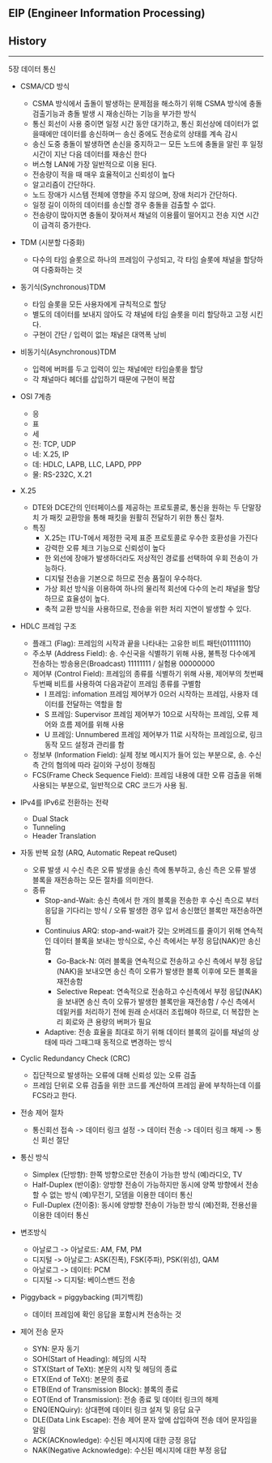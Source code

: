## EIP (Engineer Information Processing)

## History

---

5장 데이터 통신

- CSMA/CD 방식
    - CSMA 방식에서 출돌이 발생하는 문제점을 해소하기 위해 CSMA 방식에 충돌 검출기능과 충돌 발생 시 재송신하는 기능을 부가한 방식
    - 통신 회선이 사용 중이면 일정 시간 동안 대기하고, 통신 회선상에 데이터가 없을때에만 데이터를 송신하며ㅡ 송신 중에도 전송로의 상태를 계속 감시
    - 송신 도중 충돌이 발생하면 손신을 중지하고ㅡ 모든 노드에 충돌을 알린 후 일정 시간이 지난 다음 데이터를 재송신 한다
    - 버스형 LAN에 가장 일반적으로 이용 된다.
    - 전송량이 적을 때 매우 효율적이고 신뢰성이 높다
    - 알고리즘이 간단하다.
    - 노드 장애가 시스템 전체에 영향을 주지 않으며, 장애 처리가 간단하다.
    - 일정 길이 이하의 데이터를 송신할 경우 충돌을 검출할 수 없다.
    - 전송량이 많아지면 충돌이 잦아져서 채널의 이용률이 떨어지고 전송 지연 시간이 급격히 증가한다.

- TDM (시분할 다중화)
    - 다수의 타임 슬롯으로 하나의 프레임이 구성되고, 각 타임 슬롯에 채널을 할당하여 다중화하는 것

- 동기식(Synchronous)TDM
    - 타임 슬롯을 모든 사용자에게 규칙적으로 할당
    - 별도의 데이터를 보내지 않아도 각 채널에 타임 슬롯을 미리 할당하고 고정 시킨다.
    - 구현이 간단 / 입력이 없는 채널은 대역폭 낭비

- 비동기식(Asynchronous)TDM
    - 입력에 버퍼를 두고 입력이 있는 채널에만 타임슬롯을 할당
    - 각 채널마다 헤더를 삽입하기 때문에 구현이 복잡

- OSI 7계층
    - 응
    - 표
    - 세
    - 전: TCP, UDP
    - 네: X.25, IP
    - 데: HDLC, LAPB, LLC, LAPD, PPP
    - 물: RS-232C, X.21

- X.25
    - DTE와 DCE간의 인터페이스를 제공하는 프로토콜로, 통신을 원하는 두 단말장치 가 패킷 교환망을 통해 패킷을 원활히 전달하기 위한 통신 절차.
    - 특징
        - X.25는 ITU-T에서 제정한 국제 표준 프로토콜로 우수한 호환성을 가진다
        - 강력한 오류 체크 기능으로 신뢰성이 높다
        - 한 외선에 장애가 발생하더라도 저상적인 경로를 선택하여 우회 전송이 가능하다.
        - 디지털 전송을 기본으로 하므로 전송 품질이 우수하다.
        - 가상 회선 방식을 이용하여 하나의 물리적 회선에 다수의 논리 채널을 할당하므로 효율성이 높다.
        - 축적 교환 방식을 사용하므로, 전송을 위한 처리 지연이 발생할 수 있다.

- HDLC 프레임 구조
    - 플래그 (Flag): 프레임의 시작과 끝을 나타내는 고유한 비트 패턴(01111110)
    - 주소부 (Address Field): 송. 수신국을 식별하기 위해 사용, 불특정 다수에게 전송하는 방송용은(Broadcast) 11111111 / 실험용 00000000
    - 제어부 (Control Field): 프레임의 종류를 식별하기 위해 사용, 제어부의 첫번째 두번째 비트를 사용하여 다음과같이 프레임 종류를 구별함
        - I 프레임: infomation 프레임 제어부가 0으러 시작하는 프레임, 사용자 데이터를 전달하는 역할을 함
        - S 프레임: Supervisor 프레임 제어부가 10으로 시작하는 프레임, 오류 제어와 흐름 제어를 위해 사용
        - U 프레임: Unnumbered 프레임 제어부가 11로 시작하는 프레임으로, 링크 동작 모드 설정과 관리를 함
    - 정보부 (Information Field): 실제 정보 메시지가 들어 있는 부분으로, 송. 수신 측 간의 협의에 따라 길이와 구성이 정해짐
    - FCS(Frame Check Sequence Field): 프레임 내용에 대한 오류 검출을 위해 사용되는 부분으로, 일반적으로 CRC 코드가 사용 됨.

- IPv4를 IPv6로 전환하는 전략
    - Dual Stack
    - Tunneling
    - Header Translation

- 자동 반복 요청 (ARQ, Automatic Repeat reQuset)
    - 오류 발생 시 수신 측은 오류 발생을 송신 측에 통부하고, 송신 측은 오류 발생 블록을 재전송하는 모든 절차를 의미한다.
    - 종류
        - Stop-and-Wait: 송신 측에서 한 개의 블록을 전송한 후 수신 측으로 부터 응답을 기다리는 방식 / 오류 발생한 경우 압서 송신했던 블록만 재전송하면 됨
        - Continuius ARQ: stop-and-wait가 갖는 오버레드를 줄이기 위해 연속적인 데이터 블록을 보내는 방식으로, 수신 측에서는 부정 응답(NAK)만 송신함
            - Go-Back-N: 여러 블록을 연속적으로 전송하고 수신 측에서 부정 응답(NAK)을 보내오면 송신 측이 오류가 발생한 블록 이후에 모든 블록을 재전송함
            - Selective Repeat: 연속적으로 전송하고 수신측에서 부정 응답(NAK)을 보내면 송신 측이 오류가 발생한 블록만을 재전송함 / 수신 측에서 데잍커를 처리하기 전에 원래 순서대러 조립해야 하므로, 더 복잡한 논리 회로와 큰 용량의 버퍼가 필요
        - Adaptive: 전송 효율을 최대로 하기 위해 데이터 블록의 길이를 채널의 상태에 따라 그때그때 동적으로 변경하는 방식

- Cyclic Redundancy Check (CRC)
    - 집단적으로 발생하는 오류에 대해 신뢰성 있는 오류 검출
    - 프레임 단위로 오류 검출을 위한 코드를 계산하여 프레임 끝에 부착하는데 이를 FCS라고 한다.

- 전송 제어 절차
    - 통신회선 접속 -> 데이터 링크 설정 -> 데이터 전송 -> 데이터 링크 해제 -> 통신 회선 절단

- 통신 방식
    - Simplex (단방향): 한쪽 방향으로만 전송이 가능한 방식 (예)라디오, TV
    - Half-Duplex (반이중): 양방향 전송이 가능하지만 동시에 양쪽 방향에서 전송할 수 없는 방식 (예)무전기, 모뎀을 이용한 데이터 통신
    - Full-Duplex (전이중): 동시에 양방향 전송이 가능한 방식 (예)전화, 전용선을 이용한 데이터 통신

- 변조방식
    - 아날로그 -> 아날로드: AM, FM, PM
    - 디지털 -> 아날로그: ASK(진폭), FSK(주파), PSK(위성), QAM
    - 아날로그 -> 데이터: PCM
    - 디지털 -> 디지털: 베이스밴드 전송

- Piggyback = piggybacking (피기백킹)
    - 데이터 프레임에 확인 응답을 포함시켜 전송하는 것

- 제어 전송 문자
    - SYN: 문자 동기
    - SOH(Start of Heading): 헤딩의 시작
    - STX(Start of TeXt): 본문의 시작 및 헤딩의 종료
    - ETX(End of TeXt): 본문의 종료
    - ETB(End of Transmission Block): 블록의 종료
    - EOT(End of Transmission): 전송 종료 및 데이터 링크의 해제
    - ENQ(ENQuiry): 상대편에 데이터 링크 설저 및 응답 요구
    - DLE(Data Link Escape): 전송 제어 문자 앞에 삽입하여 전송 데어 문자임을 알림
    - ACK(ACKnowledge): 수신된 메시지에 대한 긍정 응답
    - NAK(Negative Acknowledge): 수신된 메시지에 대한 부정 응답